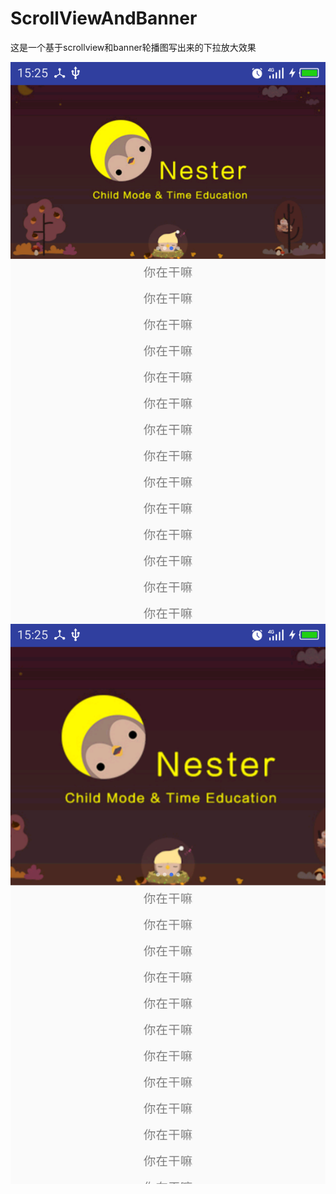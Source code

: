 ﻿# ScrollViewAndBanner
这是一个基于scrollview和banner轮播图写出来的下拉放大效果

![](https://github.com/DwyaneWadee/ScrollViewAndBanner/raw/master/img/device-2017-02-10-152548.png)
![](https://github.com/DwyaneWadee/ScrollViewAndBanner/raw/master/img/device-2017-02-10-152604.png)



